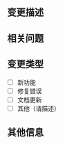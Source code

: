 ## 变更描述

<!-- 请简要描述所做的更改 -->

## 相关问题

<!-- 如果此 Pull Request 解决了某个问题，请引用它，例如 #123 -->

## 变更类型

- [ ] 新功能
- [ ] 修复错误
- [ ] 文档更新
- [ ] 其他（请描述）

## 其他信息

<!-- 任何其他需要提及的信息 -->
